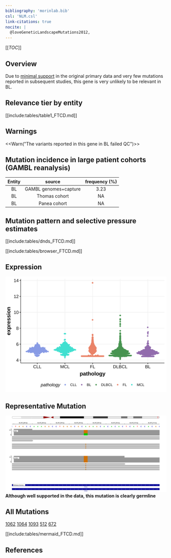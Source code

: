 ```yaml
---
bibliography: 'morinlab.bib'
csl: 'NLM.csl'
link-citations: true
nocite: |
  @loveGeneticLandscapeMutations2012, 
---
```

[[_TOC_]]




## Overview

Due to [minimal support](FTCD#representative-mutation) in the original primary data and very few mutations reported in subsequent studies, this gene is very unlikely to be relevant in BL. 




## Relevance tier by entity

[[include:tables/table1_FTCD.md]]

## Warnings

<<Warn("The variants reported in this gene in BL failed QC")>>

## Mutation incidence in large patient cohorts (GAMBL reanalysis)

|Entity|source               |frequency (%)|
|:------:|:---------------------:|:-------------:|
|BL    |GAMBL genomes+capture|3.23         |
|BL    |Thomas cohort        |  NA         |
|BL    |Panea cohort         |  NA         |

## Mutation pattern and selective pressure estimates

[[include:tables/dnds_FTCD.md]]




[[include:tables/browser_FTCD.md]]

## Expression
![](images/gene_expression/FTCD_by_pathology.svg)
<!-- ORIGIN: loveGeneticLandscapeMutations2012 -->
<!-- BL: loveGeneticLandscapeMutations2012 -->

## Representative Mutation
![](primary/Love_FTCD.svg)
**Although well supported in the data, this mutation is clearly germline**

## All Mutations

[1062](https://www.bcgsc.ca/downloads/morinlab/GAMBL/Love/1062_reports.html)
[1064](https://www.bcgsc.ca/downloads/morinlab/GAMBL/Love/1064_reports.html)
[1093](https://www.bcgsc.ca/downloads/morinlab/GAMBL/Love/1093_reports.html)
[512](https://www.bcgsc.ca/downloads/morinlab/GAMBL/Love/512_reports.html)
[672](https://www.bcgsc.ca/downloads/morinlab/GAMBL/Love/672_reports.html)

[[include:tables/mermaid_FTCD.md]]

## References

